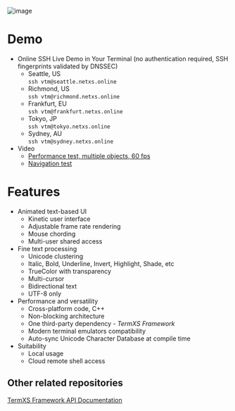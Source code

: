 ![image](https://dice.netxs.online/cloud/vtm/vtm_demo.png)

# Demo
- Online SSH Live Demo in Your Terminal (no authentication required, SSH fingerprints validated by DNSSEC)
  - Seattle, US  
    `ssh vtm@seattle.netxs.online`
  - Richmond, US  
    `ssh vtm@richmond.netxs.online`
  - Frankfurt, EU  
    `ssh vtm@frankfurt.netxs.online`
  - Tokyo, JP  
    `ssh vtm@tokyo.netxs.online`
  - Sydney, AU  
    `ssh vtm@sydney.netxs.online`
- Video
  - [Performance test, multiple objects, 60 fps](https://youtu.be/mQVOlCJZZ4w)
  - [Navigation test](https://youtu.be/5h1fJ-es8kQ)

# Features
- Animated text-based UI
  - Kinetic user interface
  - Adjustable frame rate rendering
  - Mouse chording
  - Multi-user shared access
- Fine text processing
  - Unicode clustering
  - Italic, Bold, Underline, Invert, Highlight, Shade, etc
  - TrueColor with transparency
  - Multi-cursor
  - Bidirectional text
  - UTF-8 only
- Performance and versatility  
  - Cross-platform code, C++
  - Non-blocking architecture
  - One third-party dependency - _TermXS Framework_
  - Modern terminal emulators compatibility
  - Auto-sync Unicode Character Database at compile time
- Suitability
  - Local usage
  - Cloud remote shell access

## Other related repositories
[TermXS Framework API Documentation](https://github.com/netxs-group/TermXS-Docs)

